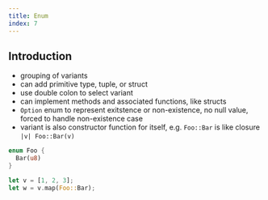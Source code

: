 ```yaml
---
title: Enum
index: 7
---
```


## Introduction

- grouping of variants
- can add primitive type, tuple, or struct
- use double colon to select variant
- can implement methods and associated functions, like structs
- `Option` enum to represent exitstence or non-existence, no null value, forced to handle non-existence case
- variant is also constructor function for itself, e.g. `Foo::Bar` is like closure `|v| Foo::Bar(v)`

```rs
enum Foo {
  Bar(u8)
}

let v = [1, 2, 3];
let w = v.map(Foo::Bar);
```
